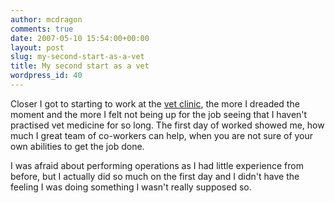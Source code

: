 ```yaml
---
author: mcdragon
comments: true
date: 2007-05-10 15:54:00+00:00
layout: post
slug: my-second-start-as-a-vet
title: My second start as a vet
wordpress_id: 40
---
```


Closer I got to starting to work at the [vet clinic](http://www.fentonvets.co.uk/), the more I dreaded the moment and the more I felt not being up for the job seeing that I haven't practised vet medicine for so long. The first day of worked showed me, how much I great team of co-workers can help, when you are not sure of your own abilities to get the job done.  
  
I was afraid about performing operations as I had little experience from before, but I actually did so much on the first day and I didn't have the feeling I was doing something I wasn't really supposed so.
